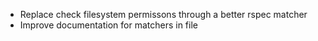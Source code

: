 
* Replace check filesystem permissons through a better rspec matcher
* Improve documentation for matchers in file
